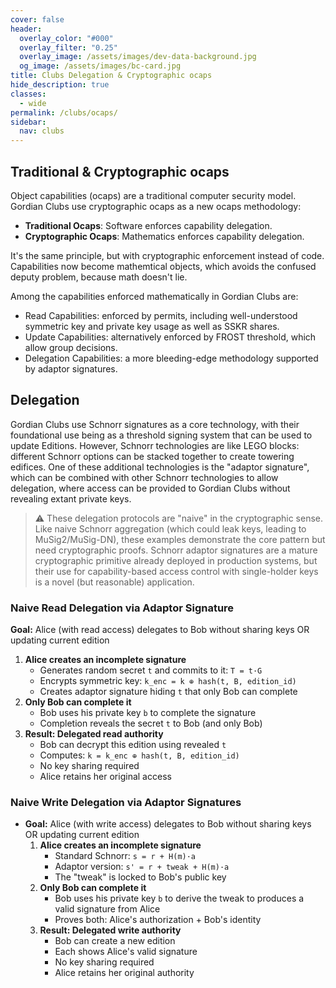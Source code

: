 ```yaml
---
cover: false
header:
  overlay_color: "#000"
  overlay_filter: "0.25"
  overlay_image: /assets/images/dev-data-background.jpg
  og_image: /assets/images/bc-card.jpg
title: Clubs Delegation & Cryptographic ocaps
hide_description: true
classes:
  - wide
permalink: /clubs/ocaps/
sidebar:
  nav: clubs
---
```


## Traditional & Cryptographic ocaps

Object capabilities (ocaps) are a traditional computer security model. Gordian Clubs use cryptographic ocaps as a new ocaps methodology:

* **Traditional Ocaps**: Software enforces capability delegation.
* **Cryptographic Ocaps**: Mathematics enforces capability delegation.

It's the same principle, but with cryptographic enforcement instead of code. Capabilities now become mathemtical objects, which avoids the confused deputy problem, because math doesn't lie.

Among the capabilities enforced mathematically in Gordian Clubs are:

* Read Capabilities: enforced by permits, including well-understood symmetric key and private key usage as well as SSKR shares.
* Update Capabilities: alternatively enforced by FROST threshold, which allow group decisions.
* Delegation Capabilities: a more bleeding-edge methodology supported by adaptor signatures.

## Delegation

Gordian Clubs use Schnorr signatures as a core technology, with their foundational use being as a threshold signing system that can be used to update Editions. However, Schnorr technologies are like LEGO blocks: different Schnorr options can be stacked together to create towering edifices. One of these additional technologies is the "adaptor signature", which can be combined with other Schnorr technologies to allow delegation, where access can be provided to Gordian Clubs without revealing extant private keys.

> :warning: These delegation protocols are "naive" in the cryptographic sense. Like naive Schnorr aggregation (which could leak keys, leading to MuSig2/MuSig-DN), these examples demonstrate the core pattern but need cryptographic proofs. Schnorr adaptor signatures are a mature cryptographic primitive already deployed in production systems, but their use for capability-based access control with single-holder keys is a novel (but reasonable) application.

### Naive Read Delegation via Adaptor Signature

**Goal:** Alice (with read access) delegates to Bob without sharing keys OR updating current edition
  1. **Alice creates an incomplete signature**
     - Generates random secret `t` and commits to it: `T = t·G`
     - Encrypts symmetric key: `k_enc = k ⊕ hash(t, B, edition_id)`
     - Creates adaptor signature hiding `t` that only Bob can complete
  2. **Only Bob can complete it**
     - Bob uses his private key `b` to complete the signature
     - Completion reveals the secret `t` to Bob (and only Bob)
  3. **Result: Delegated read authority**
     - Bob can decrypt this edition using revealed `t`
     - Computes: `k = k_enc ⊕ hash(t, B, edition_id)`
     - No key sharing required
     - Alice retains her original access

### Naive Write Delegation via Adaptor Signatures

* **Goal:** Alice (with write access) delegates to Bob without sharing keys OR updating current edition
  1. **Alice creates an incomplete signature**
     - Standard Schnorr: `s = r + H(m)·a`
     - Adaptor version: `s' = r + tweak + H(m)·a`
     - The "tweak" is locked to Bob's public key
  2. **Only Bob can complete it**
     - Bob uses his private key `b` to derive the tweak to produces a valid signature from Alice
     - Proves both: Alice's authorization + Bob's identity
  3. **Result: Delegated write authority**
     - Bob can create a new edition
     - Each shows Alice's valid signature
     - No key sharing required
     - Alice retains her original authority
